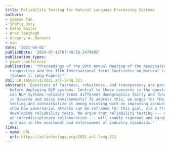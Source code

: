 ```yaml
---
title: Reliability Testing for Natural Language Processing Systems
authors:
- Samson Tan
- Shafiq Joty
- Kathy Baxter
- Araz Taeihagh
- Gregory A. Bennett
- min
date: '2021-08-01'
publishDate: '2024-07-11T07:40:56.247998Z'
publication_types:
- paper-conference
publication: '*Proceedings of the 59th Annual Meeting of the Association for Computational
  Linguistics and the 11th International Joint Conference on Natural Language Processing
  (Volume 1: Long Papers)*'
doi: 10.18653/v1/2021.acl-long.321
abstract: 'Questions of fairness, robustness, and transparency are paramount to address
  before deploying NLP systems. Central to these concerns is the question of reliability:
  Can NLP systems reliably treat different demographics fairly and function correctly
  in diverse and noisy environments? To address this, we argue for the need for reliability
  testing and contextualize it among existing work on improving accountability. We
  show how adversarial attacks can be reframed for this goal, via a framework for
  developing reliability tests. We argue that reliability testing --- with an emphasis
  on interdisciplinary collaboration --- will enable rigorous and targeted testing,
  and aid in the enactment and enforcement of industry standards.'
links:
- name: URL
  url: https://aclanthology.org/2021.acl-long.321
---
```

